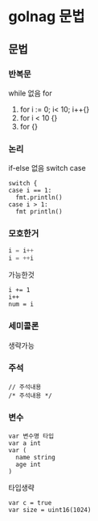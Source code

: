 # golnag 문법

## 문법

### 반복문
while 없음 for

1. for i := 0; i< 10; i++{}
2. for i < 10 {}
3. for {}

### 논리
if-else 없음
switch case

```
switch {
case i == 1:
  fmt.println()
case i > 1:
  fmt println()
```

### 모호한거
```c
i = i++
i = ++i
```
가능한것
```
i += 1
i++
num = i
```

### 세미콜론
생략가능

### 주석
```
// 주석내용
/* 주석내용 */
```

### 변수

```
var 변수명 타입
var a int
var (
  name string
  age int
)
```

타입생략
```
var c = true
var size = uint16(1024)
```